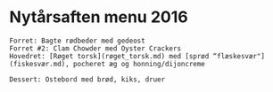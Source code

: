 # Nytårsaften menu 2016

    Forret: Bagte rødbeder med gedeost
    Forret #2: Clam Chowder med Oyster Crackers
    Hovedret: [Røget torsk](røget_torsk.md) med [sprød “flæskesvær"](fiskesvær.md), pocheret æg og honning/dijoncreme

    Dessert: Ostebord med brød, kiks, druer



